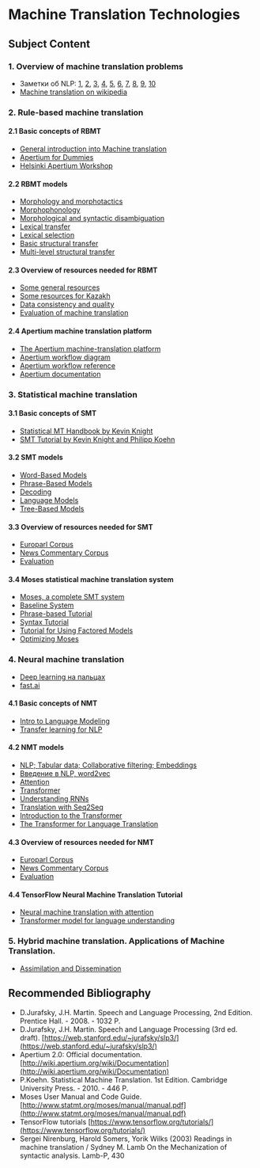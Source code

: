 # Machine Translation Technologies

## Subject Content

### 1. Overview of machine translation problems
* Заметки об NLP: [1](https://habr.com/ru/post/79790/), [2](https://habr.com/ru/post/79819/), [3](https://habr.com/ru/post/79830/), [4](https://habr.com/ru/post/79853/), [5](https://habr.com/ru/post/79882/), [6](https://habr.com/ru/post/79923/), [7](https://habr.com/ru/post/79962/), [8](https://habr.com/ru/post/80081/), [9](https://habr.com/ru/post/80268/), [10](https://habr.com/ru/post/82068/)
* [Machine translation on wikipedia](https://en.wikipedia.org/wiki/Machine_translation)

### 2. Rule-based machine translation

#### 2.1 Basic concepts of RBMT
* [General introduction into Machine translation](https://svn.code.sf.net/p/apertium/svn/branches/courses/helsinki_2013/slides/session0.pdf)
* [Apertium for Dummies](http://wiki.apertium.org/wiki/Apertium_for_Dummies)
* [Helsinki Apertium Workshop](http://wiki.apertium.org/wiki/Helsinki_Apertium_Workshop/Programme)

#### 2.2 RBMT models
* [Morphology and morphotactics](https://svn.code.sf.net/p/apertium/svn/branches/courses/helsinki_2013/slides/session1.pdf)
* [Morphophonology](https://svn.code.sf.net/p/apertium/svn/branches/courses/helsinki_2013/slides/session2b.pdf)
* [Morphological and syntactic disambiguation](https://svn.code.sf.net/p/apertium/svn/branches/courses/helsinki_2013/slides/session3.pdf)
* [Lexical transfer](https://svn.code.sf.net/p/apertium/svn/branches/courses/helsinki_2013/slides/session4.pdf)
* [Lexical selection](https://svn.code.sf.net/p/apertium/svn/branches/courses/helsinki_2013/slides/session4.pdf)
* [Basic structural transfer](https://svn.code.sf.net/p/apertium/svn/branches/courses/helsinki_2013/slides/session5.pdf)
* [Multi-level structural transfer](https://svn.code.sf.net/p/apertium/svn/branches/courses/helsinki_2013/slides/session6.pdf)

#### 2.3 Overview of resources needed for RBMT
* [Some general resources](http://wiki.apertium.org/wiki/Resources)
* [Some resources for Kazakh](http://wiki.apertium.org/wiki/Kazakh)
* [Data consistency and quality](https://svn.code.sf.net/p/apertium/svn/branches/courses/helsinki_2013/slides/session7a.pdf)
* [Evaluation of machine translation](https://svn.code.sf.net/p/apertium/svn/branches/courses/helsinki_2013/slides/session7b.pdf)

#### 2.4 Apertium machine translation platform
* [The Apertium machine-translation platform](https://svn.code.sf.net/p/apertium/svn/branches/courses/helsinki_2013/slides/session0a.pdf)
* [Apertium workflow diagram](http://wiki.apertium.org/wiki/Workflow_diagram)
* [Apertium workflow reference](http://wiki.apertium.org/wiki/Workflow_reference)
* [Apertium documentation](http://wiki.apertium.org/wiki/Documentation)

### 3. Statistical machine translation

#### 3.1 Basic concepts of SMT
* [Statistical MT Handbook by Kevin Knight](http://www.isi.edu/natural-language/mt/wkbk.rtf)
* [SMT Tutorial by Kevin Knight and Philipp Koehn](http://people.csail.mit.edu/people/koehn/publications/tutorial2003.pdf)

#### 3.2 SMT models
* [Word-Based Models](http://statmt.org/book/slides/04-word-based-models.pdf)
* [Phrase-Based Models](http://statmt.org/book/slides/05-phrase-based-models.pdf)
* [Decoding](http://statmt.org/book/slides/06-decoding.pdf)
* [Language Models](http://statmt.org/book/slides/07-language-models.pdf)
* [Tree-Based Models](http://statmt.org/book/slides/11-tree-based-models.pdf)

#### 3.3 Overview of resources needed for SMT
* [Europarl Corpus](http://statmt.org/europarl/)
* [News Commentary Corpus](http://www.casmacat.eu/corpus/news-commentary.html)
* [Evaluation](http://statmt.org/book/slides/08-evaluation.pdf)

#### 3.4 Moses statistical machine translation system
* [Moses, a complete SMT system](http://statmt.org/moses/)
* [Baseline System](http://www.statmt.org/moses/?n=Moses.Baseline)
* [Phrase-based Tutorial](http://www.statmt.org/moses/?n=Moses.Tutorial)
* [Syntax Tutorial](http://www.statmt.org/moses/?n=Moses.SyntaxTutorial)
* [Tutorial for Using Factored Models](http://www.statmt.org/moses/?n=Moses.FactoredTutorial)
* [Optimizing Moses](http://www.statmt.org/moses/?n=Moses.Optimize)

### 4. Neural machine translation
* [Deep learning на пальцах](https://dlcourse.ai/)
* [fast.ai](https://www.fast.ai/)

#### 4.1 Basic concepts of NMT
* [Intro to Language Modeling](https://www.youtube.com/watch?v=PNNHaQUQqW8&list=PLtmWHNX-gukKocXQOkQjuVxglSDYWsSh9&index=12&t=0s)
* [Transfer learning for NLP](https://www.youtube.com/watch?v=5gCQvuznKn0&list=PLtmWHNX-gukKocXQOkQjuVxglSDYWsSh9&index=10&t=0s)

#### 4.2 NMT models
* [NLP; Tabular data; Collaborative filtering; Embeddings](https://course.fast.ai/videos/?lesson=4)
* [Введение в NLP, word2vec](https://youtu.be/MBQdMQUZMQM)
* [Attention](https://www.youtube.com/watch?v=IfsjMg4fLWQ&list=PLtmWHNX-gukKocXQOkQjuVxglSDYWsSh9&index=12)
* [Transformer](https://www.youtube.com/watch?v=AFkGPmU16QA&list=PLtmWHNX-gukKocXQOkQjuVxglSDYWsSh9&index=17)
* [Understanding RNNs](https://www.youtube.com/watch?v=l1rlFh0PmZw&list=PLtmWHNX-gukKocXQOkQjuVxglSDYWsSh9&index=9&t=0s)
* [Translation with Seq2Seq](https://www.youtube.com/watch?v=IfsjMg4fLWQ&list=PLtmWHNX-gukKocXQOkQjuVxglSDYWsSh9&index=8&t=0s)
* [Introduction to the Transformer](https://www.youtube.com/watch?v=AFkGPmU16QA&list=PLtmWHNX-gukKocXQOkQjuVxglSDYWsSh9&index=3&t=0s)
* [The Transformer for Language Translation](https://www.youtube.com/watch?v=KzfyftiH7R8&list=PLtmWHNX-gukKocXQOkQjuVxglSDYWsSh9&index=18)
#### 4.3 Overview of resources needed for NMT
* [Europarl Corpus](http://statmt.org/europarl/)
* [News Commentary Corpus](http://www.casmacat.eu/corpus/news-commentary.html)
* [Evaluation](http://statmt.org/book/slides/08-evaluation.pdf)

#### 4.4 TensorFlow Neural Machine Translation Tutorial
* [Neural machine translation with attention](https://www.tensorflow.org/tutorials/text/nmt_with_attention)
* [Transformer model for language understanding](https://www.tensorflow.org/tutorials/text/transformer)

### 5. Hybrid machine translation. Applications of Machine Translation.
* [Assimilation and Dissemination](http://wiki.apertium.org/wiki/Assimilation_and_Dissemination)

## Recommended Bibliography

* D.Jurafsky, J.H. Martin. Speech and Language Processing, 2nd Edition. Prentice Hall. - 2008. - 1032 P.
* D.Jurafsky, J.H. Martin. Speech and Language Processing (3rd ed. draft). [https://web.stanford.edu/~jurafsky/slp3/](https://web.stanford.edu/~jurafsky/slp3/)
* Apertium 2.0: Official documentation. [http://wiki.apertium.org/wiki/Documentation](http://wiki.apertium.org/wiki/Documentation)
* P.Koehn. Statistical Machine Translation. 1st Edition. Cambridge University Press. - 2010. - 446 P.
* Moses User Manual and Code Guide. [http://www.statmt.org/moses/manual/manual.pdf](http://www.statmt.org/moses/manual/manual.pdf)
* TensorFlow tutorials [https://www.tensorflow.org/tutorials/](https://www.tensorflow.org/tutorials/)
* Sergei Nirenburg, Harold Somers, Yorik Wilks (2003) Readings in machine translation / Sydney M. Lamb On the Mechanization of syntactic analysis. Lamb-P, 430
